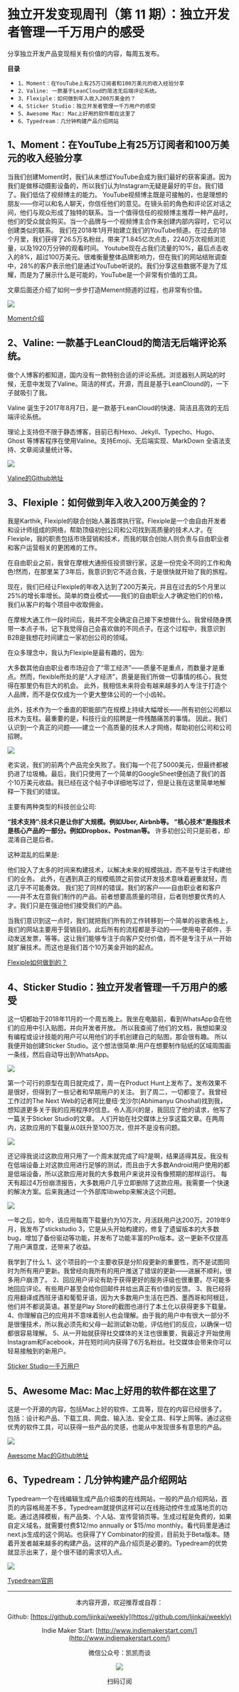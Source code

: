 # 独立开发变现周刊（第 11 期）：独立开发者管理一千万用户的感受

分享独立开发产品变现相关有价值的内容，每周五发布。

**目录**

- `1、Moment：在YouTube上有25万订阅者和100万美元的收入经验分享`
- `2、Valine: 一款基于LeanCloud的简洁无后端评论系统。`
- `3、Flexiple：如何做到年入收入200万美金的？`
- `4、Sticker Studio：独立开发者管理一千万用户的感受`
- `5、Awesome Mac: Mac上好用的软件都在这里了`
- `6、Typedream：几分钟构建产品介绍网站`

## 1、Moment：在YouTube上有25万订阅者和100万美元的收入经验分享

当我们创建Moment时，我们从未想过YouTube会成为我们最好的获客渠道。因为我们是做移动摄影设备的，所以我们认为Instagram无疑是最好的平台。我们错了。我们低估了视频博主的能力。
YouTube视频博主既是可接触的，也是理想的朋友——你可以和名人聊天，你信任他们的意见。在镜头前的角色和评论区对话之间，他们与观众形成了独特的联系。当一个值得信任的视频博主推荐一种产品时，他们的受众就会购买。当一个品牌与一个视频博主合作来创建内部内容时，它可以创建类似的联系。
我们在2018年1月开始建立我们的YouTube频道。在过去的18个月里，我们获得了26.5万名粉丝，带来了1.845亿次点击，2240万次视频浏览量，以及1920万分钟的观看时间。
Youtube现在占我们流量的10%，最后点击收入的8%，超过100万美元。很难衡量整体品牌影响力，但在我们的网站结账调查中，28%的客户表示他们是通过YouTube听说的。我们分享这些数据不是为了炫耀，而是为了展示什么是可能的，YouTube是一个非常有价值的工具。

文章后面还介绍了如何一步步打造Mement频道的过程，也非常有价值。

![](http://qiniu.gafata.com/2021-07-15-2021071501.png?imageView2/2/w/600)

[Moment介绍](https://www.producthunt.com/stories/how-we-built-a-million-dollar-youtube-channel)

## 2、Valine: 一款基于LeanCloud的简洁无后端评论系统。

做个人博客的都知道，国内没有一款特别合适的评论系统。浏览器别人网站的时候，无意中发现了Valine。简洁的样式，开源，而且是基于LeanClound的，一下子就吸引了我。

Valine 诞生于2017年8月7日，是一款基于LeanCloud的快速、简洁且高效的无后端评论系统。

理论上支持但不限于静态博客，目前已有Hexo、Jekyll、Typecho、Hugo、Ghost 等博客程序在使用Valine。支持Emoji、无后端实现、MarkDown 全语法支持、文章阅读量统计等。

![](http://qiniu.gafata.com/2021-07-15-2021071502.png?imageView2/2/w/600)

[Valine的Github地址](https://github.com/xCss/Valine)

## 3、Flexiple：如何做到年入收入200万美金的？

我是Karthik, Flexiple的联合创始人兼首席执行官。Flexiple是一个由自由开发者和设计师组成的网络，帮助顶级初创公司和公司找到高质量的技术人才。在Flexiple，我的职责包括市场营销和技术，而我的联合创始人则负责与自由职业者和客户运营相关的更困难的工作。

在自由职业之前，我曾在摩根大通担任投资银行家，这是一份完全不同的工作和角色!然而，在那里呆了3年后，我意识到它不适合我，于是很快就开始了我的旅程。

现在，我们已经让Flexiple的年收入达到了200万美元，并且在过去的5个月里以25%的增长率增长。简单的商业模式——我们的自由职业人才确定他们的价格，我们从客户的每个项目中收取佣金。

在摩根大通工作一段时间后，我并不完全确定自己接下来想做什么。我曾经随身携带一本点子书，记下我觉得自己会喜欢做的不同点子。在这个过程中，我意识到B2B是我想花时间建立一家初创公司的领域。

在众多理念中，我认为Flexiple是最有趣的，因为:

大多数其他自由职业者市场迎合了“零工经济”——质量不是重点，而数量才是重点。然而，flexible所处的是“人才经济”，质量是我们所做一切事情的核心，我觉得在那里仍有巨大的机会。
此外，我相信未来将会有越来越多的人专注于打造个人品牌，而不是仅仅成为一个更大整体公司的一个小齿轮。

此外，技术作为一个垂直的职能部门在规模上持续大幅增长——所有初创公司都以技术为支柱。最重要的是，科技行业的招聘是一件残酷痛苦的事情。
因此，我们认识到一个真正的问题——建立一个高质量的技术人才网络，帮助初创公司和公司招聘。

![](http://qiniu.gafata.com/2021-07-15-2021071503.png?imageView2/2/w/600)

老实说，我们的前两个产品完全失败了。我们每一个花了5000美元，但最终都被扔进了垃圾桶。最后，我们只使用了一个简单的GoogleSheet便创造了我们的首个10万美元收益。我已经在这个帖子中详细地写过了，但是让我在这里简单地解释一下我们的错误。

主要有两种类型的科技创业公司:

**“技术支持”:技术只是让你扩大规模。例如Uber, Airbnb等。
“核心技术”是指技术是核心产品的一部分。例如Dropbox、Postman等。**
许多初创公司只是前者，却混淆自己是后者。

这种混乱的后果是:

他们投入了太多的时间来构建技术，以解决未来的规模挑战，而不是专注于构建他们的业务。
此外，在遇到真正的规模瓶颈之前尝试开发技术意味着避重就轻，而这几乎不可能奏效。
我们犯了同样的错误。我们的客户——自由职业者和客户——并不太在意我们制作的产品。前者想要高质量的项目，后者则想要优秀的人才。我们只是在强迫他们接受我们的产品。

当我们意识到这一点时，我们就把我们所有的工作转移到一个简单的谷歌表格上，我们的网站主要用于营销目的。此后所有的流程都是手动的——使用电子邮件，手动发送发票，等等。这让我们能够专注于向客户交付价值，而不是专注于从一开始就扩展技术。而这也是我们首个10万美金开始的起点。

[Flexiple如何做到的？](https://www.failory.com/interview/flexiple-2021)

## 4、Sticker Studio：独立开发者管理一千万用户的感受

这一切都始于2018年11月的一个周五晚上。我坐在电脑前，看到WhatsApp会在他们的应用中引入贴图，并向开发者开放。
所以我查阅了他们的文档，我想如果没有编程或设计技能的用户可以用他们的手机创建自己的贴图，那会很有趣。
所以我便开始创建Sticker Studio。这个想法很简单:用户在想要制作贴纸的区域周围画一条线，然后自动导出到WhatsApp。

![](http://qiniu.gafata.com/2021-07-15-2021071504.png?imageView2/2/w/600)

第一个可行的原型在周日就完成了，周一在Product Hunt上发布了。发布效果不是很好，但得到了一些记者和早期用户的关注。
到了周二，一切都变了。我曾经工作过的The Next Web的记者阿比曼纽·戈沙尔(Abhimanyu Ghoshal)找到我，想知道更多关于我的应用程序的信息。令人高兴的是，我回应了他的请求，他写了一篇关于Sticker Studio的文章。
人们开始在社交媒体上分享这篇文章。在两周内，这款应用的下载量从0跃升至100万次，但并不是没有问题。

![](http://qiniu.gafata.com/2021-07-15-2021071505.png?imageView2/2/w/600)

还记得我说过这款应用只用了一个周末就完成了吗?是啊，结果适得其反。我没有在低端设备上对这款应用进行足够的测试，而且由于大多数Android用户使用的都是低端设备，所以这款应用对我的大多数用户来说并没有像预期的那样运行。
每天有超过4万份崩溃报告，大多数用户几乎立即删除了这款应用。我需要一个快速的解决方案。后来我通过一个外部库libwebp来解决这个问题。

![](http://qiniu.gafata.com/2021-07-15-2021071506.png?imageView2/2/w/600)

一年之后，如今，该应用每周下载量约为10万次，月活跃用户达200万。2019年9月，我发布了stickstudio 3，它是从头开始构建的，修复了遗留版本的大多数bug，增加了备份驱动等功能，并发布了功能丰富的Pro版本。这一更新不仅提高了用户满意度，还带来了收益。

我学到了什么
1、这个项目的一个主要收获是分阶段更新的重要性，而不是试图同时为所有用户更新。我曾经向我所有的用户推送了错误的更新——进展不顺利，很多用户崩溃了。
2、回应用户评论有助于获得更好的服务评级也很重要。尽可能多地回应评论。有些用户甚至会给你回邮件并给出真正有价值的反馈。
3、我已经将应用翻译成西班牙语和葡萄牙语，因为大多数用户生活在巴西、墨西哥和阿根廷，他们并不都说英语。甚至是Play Store的截图也进行了本土化以获得更多下载量。
4、你理解自己的应用并不意味着别人也会理解。由于我的用户中有很大一部分不是很懂技术，所以我必须先和父母一起测试新功能，评估他们的反应，以确保一切都很容易理解。
5、从一开始就获得社交媒体的关注也很重要，我最近才开始使用Instagram和Facebook，并在短时间内获得了6万名粉丝。社交媒体会带来你可以轻易接触到的新用户。

[Sticker Studio一千万用户](https://www.producthunt.com/stories/what-it-s-like-managing-10-million-users-as-a-solo-developer)

## 5、Awesome Mac: Mac上好用的软件都在这里了

这是一个开源的内容，包括Mac上好的软件、工具等，现在的内容已经很多了。包括：设计和产品、下载工具、网盘、输入法、安全工具、科学上网等。通过这些优秀的软件工具，可以获得一些产品的灵感，也能从中发现很多有意思的产品。

![](http://qiniu.gafata.com/2021-07-15-2021071507.png?imageView2/2/w/600)

[Awesome Mac的Github地址](https://wangchujiang.com/awesome-mac/index.zh.html)

## 6、Typedream：几分钟构建产品介绍网站

Typedream一个在线编辑生成产品介绍类的在线网站，一般的产品介绍网站，首页的内容格局差不多，Typedream就提供这样可以在线拖动控件生成落地页的功能。通过选择模板，有产品类、个人站、宣传营销页等。生成过程是免费的，如果自定义域名，就需要付费$12/mo annually or $15/mo monthly。看代码里是通过next.js生成的这个网站。也获得了Y Combinator的投资，目前处于Beta版本。随着开发者越来越多的构建产品，这样的产品介绍页是必要的。Typedream的优势就显示出来了，是个很不错的需求切入点。

![](http://qiniu.gafata.com/2021-07-15-2021071508.png?imageView2/2/w/600)

[Typedream官网](https://typedream.com/)

---
<center>
本内容开源，欢迎推荐或自荐：

Github: [https://github.com/ljinkai/weekly](https://github.com/ljinkai/weekly)


Indie Maker Start: [http://www.indiemakerstart.com/](http://www.indiemakerstart.com/)

微信公众号：凯凯而谈


![](http://qiniu.gafata.com/2019-03-17-web-bear.jpg?imageView2/2/w/200)

扫码订阅
</center>